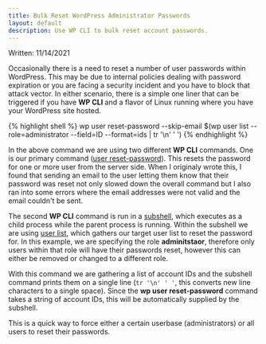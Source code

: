 ```yaml
---
title: Bulk Reset WordPress Administrator Passwords
layout: default
description: Use WP CLI to bulk reset account passwords.
---
```


Written: 11/14/2021

Occasionally there is a need to reset a number of user passwords within WordPress. This may be due to internal policies dealing with password expiration or you are facing a security incident and you have to block that attack vector. In either scenario, there is a simple one liner that can be triggered if you have **WP CLI** and a flavor of Linux running where you have your WordPress site hosted.

{% highlight shell %}
wp user reset-password --skip-email $(wp user list --role=administrator --field=ID --format=ids | tr '\n' ' ')
{% endhighlight %}

In the above command we are using two different **WP CLI** commands. One is our primary command ([user reset-password](https://developer.wordpress.org/cli/commands/user/reset-password/)). This resets the password for one or more user from the server side. When I originaly wrote this, I found that sending an email to the user letting them know that their password was reset not only slowed down the overall command but I also ran into some errors where the email addresses were not valid and the email couldn't be sent.

The second **WP CLI** command is run in a [subshell](https://tldp.org/LDP/abs/html/subshells.html), which executes as a child process while the parent process is running. Within the subshell we are using [user list](https://developer.wordpress.org/cli/commands/user/list/), which gathers our target user list to reset the password for. In this example, we are specifying the role **adminitstaor**, therefore only users within that role will have their passwords reset, however this can either be removed or changed to a different role.

With this command we are gathering a list of account IDs and the subshell command prints them on a single line (`tr '\n' ' '`, this converts new line characters to a single space). Since the **wp user reset-password** command takes a string of account IDs, this will be automatically supplied by the subshell.

This is a quick way to force either a certain userbase (administrators) or all users to reset their passwords.

